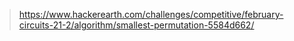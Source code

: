 >https://www.hackerearth.com/challenges/competitive/february-circuits-21-2/algorithm/smallest-permutation-5584d662/
```